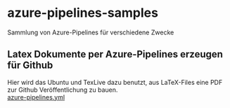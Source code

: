 # azure-pipelines-samples
Sammlung von Azure-Pipelines für verschiedene Zwecke

## Latex Dokumente per Azure-Pipelines erzeugen für Github
Hier wird das Ubuntu und TexLive dazu benutzt, aus LaTeX-Files eine PDF zur Github Veröffentlichung zu bauen.  
[azure-pipelines.yml](latex/azure-pipelines.yml)
